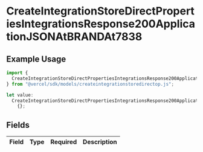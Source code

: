# CreateIntegrationStoreDirectPropertiesIntegrationsResponse200ApplicationJSONAtBRANDAt7838

## Example Usage

```typescript
import {
  CreateIntegrationStoreDirectPropertiesIntegrationsResponse200ApplicationJSONAtBRANDAt7838,
} from "@vercel/sdk/models/createintegrationstoredirectop.js";

let value:
  CreateIntegrationStoreDirectPropertiesIntegrationsResponse200ApplicationJSONAtBRANDAt7838 =
    {};
```

## Fields

| Field       | Type        | Required    | Description |
| ----------- | ----------- | ----------- | ----------- |